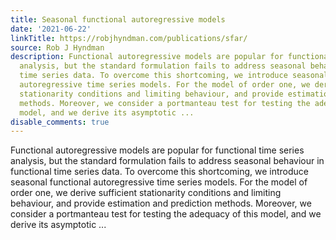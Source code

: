 ```yaml
---
title: Seasonal functional autoregressive models
date: '2021-06-22'
linkTitle: https://robjhyndman.com/publications/sfar/
source: Rob J Hyndman
description: Functional autoregressive models are popular for functional time series
  analysis, but the standard formulation fails to address seasonal behaviour in functional
  time series data. To overcome this shortcoming, we introduce seasonal functional
  autoregressive time series models. For the model of order one, we derive sufficient
  stationarity conditions and limiting behaviour, and provide estimation and prediction
  methods. Moreover, we consider a portmanteau test for testing the adequacy of this
  model, and we derive its asymptotic ...
disable_comments: true
---
```

Functional autoregressive models are popular for functional time series analysis, but the standard formulation fails to address seasonal behaviour in functional time series data. To overcome this shortcoming, we introduce seasonal functional autoregressive time series models. For the model of order one, we derive sufficient stationarity conditions and limiting behaviour, and provide estimation and prediction methods. Moreover, we consider a portmanteau test for testing the adequacy of this model, and we derive its asymptotic ...
